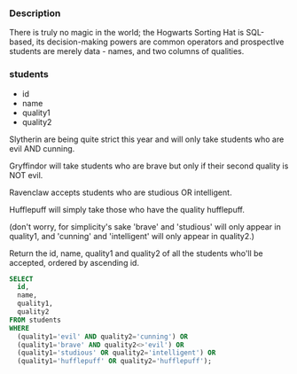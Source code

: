 ### Description

There is truly no magic in the world; the Hogwarts Sorting Hat is SQL-based, its decision-making powers are common operators and prospectIve students are merely data - names, and two columns of qualities.

### students
- id
- name
- quality1
- quality2

Slytherin are being quite strict this year and will only take students who are evil AND cunning.

Gryffindor will take students who are brave but only if their second quality is NOT evil.

Ravenclaw accepts students who are studious OR intelligent.

Hufflepuff will simply take those who have the quality hufflepuff.

(don't worry, for simplicity's sake 'brave' and 'studious' will only appear in quality1, and 'cunning' and 'intelligent' will only appear in quality2.)

Return the id, name, quality1 and quality2 of all the students who'll be accepted, ordered by ascending id.

```sql
SELECT
  id,
  name,
  quality1,
  quality2
FROM students
WHERE
  (quality1='evil' AND quality2='cunning') OR
  (quality1='brave' AND quality2<>'evil') OR
  (quality1='studious' OR quality2='intelligent') OR
  (quality1='hufflepuff' OR quality2='hufflepuff');
```